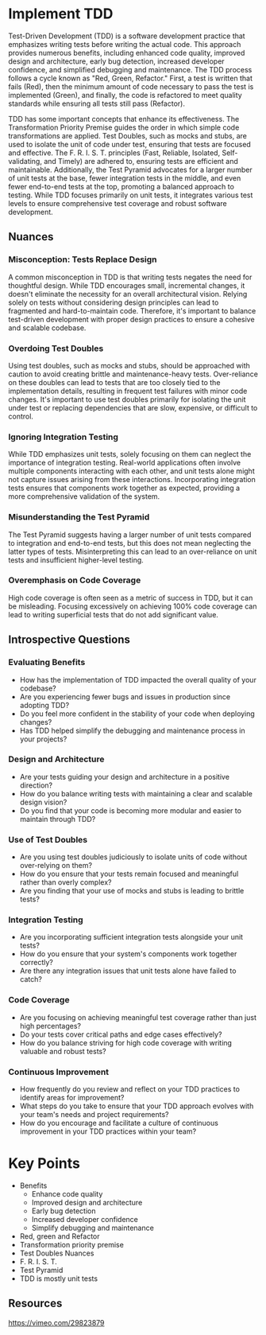 # Implement TDD

Test-Driven Development (TDD) is a software development practice that emphasizes writing tests before writing the actual code.
This approach provides numerous benefits, including enhanced code quality, improved design and architecture, early bug detection, increased developer confidence, and simplified debugging and maintenance.
The TDD process follows a cycle known as "Red, Green, Refactor."
First, a test is written that fails (Red), then the minimum amount of code necessary to pass the test is implemented (Green), and finally, the code is refactored to meet quality standards while ensuring all tests still pass (Refactor).

TDD has some important concepts that enhance its effectiveness. The Transformation Priority Premise guides the order in which simple code transformations are applied. Test Doubles, such as mocks and stubs, are used to isolate the unit of code under test, ensuring that tests are focused and effective. The F. R. I. S. T. principles (Fast, Reliable, Isolated, Self-validating, and Timely) are adhered to, ensuring tests are efficient and maintainable. Additionally, the Test Pyramid advocates for a larger number of unit tests at the base, fewer integration tests in the middle, and even fewer end-to-end tests at the top, promoting a balanced approach to testing. While TDD focuses primarily on unit tests, it integrates various test levels to ensure comprehensive test coverage and robust software development.

## Nuances

### Misconception: Tests Replace Design

A common misconception in TDD is that writing tests negates the need for thoughtful design.
While TDD encourages small, incremental changes, it doesn't eliminate the necessity for an overall architectural vision.
Relying solely on tests without considering design principles can lead to fragmented and hard-to-maintain code.
Therefore, it's important to balance test-driven development with proper design practices to ensure a cohesive and scalable codebase.

### Overdoing Test Doubles

Using test doubles, such as mocks and stubs, should be approached with caution to avoid creating brittle and maintenance-heavy tests.
Over-reliance on these doubles can lead to tests that are too closely tied to the implementation details, resulting in frequent test failures with minor code changes.
It's important to use test doubles primarily for isolating the unit under test or replacing dependencies that are slow, expensive, or difficult to control.

### Ignoring Integration Testing

While TDD emphasizes unit tests, solely focusing on them can neglect the importance of integration testing.
Real-world applications often involve multiple components interacting with each other, and unit tests alone might not capture issues arising from these interactions.
Incorporating integration tests ensures that components work together as expected, providing a more comprehensive validation of the system.

### Misunderstanding the Test Pyramid

The Test Pyramid suggests having a larger number of unit tests compared to integration and end-to-end tests, but this does not mean neglecting the latter types of tests.
Misinterpreting this can lead to an over-reliance on unit tests and insufficient higher-level testing.

### Overemphasis on Code Coverage

High code coverage is often seen as a metric of success in TDD, but it can be misleading. Focusing excessively on achieving 100% code coverage can lead to writing superficial tests that do not add significant value.

## Introspective Questions

### Evaluating Benefits

* How has the implementation of TDD impacted the overall quality of your codebase?
* Are you experiencing fewer bugs and issues in production since adopting TDD?
* Do you feel more confident in the stability of your code when deploying changes?
* Has TDD helped simplify the debugging and maintenance process in your projects?

### Design and Architecture

* Are your tests guiding your design and architecture in a positive direction?
* How do you balance writing tests with maintaining a clear and scalable design vision?
* Do you find that your code is becoming more modular and easier to maintain through TDD?

### Use of Test Doubles

* Are you using test doubles judiciously to isolate units of code without over-relying on them?
* How do you ensure that your tests remain focused and meaningful rather than overly complex?
* Are you finding that your use of mocks and stubs is leading to brittle tests?

### Integration Testing

* Are you incorporating sufficient integration tests alongside your unit tests?
* How do you ensure that your system's components work together correctly?
* Are there any integration issues that unit tests alone have failed to catch?

### Code Coverage

* Are you focusing on achieving meaningful test coverage rather than just high percentages?
* Do your tests cover critical paths and edge cases effectively?
* How do you balance striving for high code coverage with writing valuable and robust tests?

### Continuous Improvement
* How frequently do you review and reflect on your TDD practices to identify areas for improvement?
* What steps do you take to ensure that your TDD approach evolves with your team's needs and project requirements?
* How do you encourage and facilitate a culture of continuous improvement in your TDD practices within your team?

# Key Points

* Benefits
    * Enhance code quality
    * Improved design and architecture
    * Early bug detection
    * Increased developer confidence
    * Simplify debugging and maintenance
* Red, green and Refactor
* Transformation priority premise
* Test Doubles Nuances
* F. R. I. S. T.
* Test Pyramid
* TDD is mostly unit tests

## Resources

https://vimeo.com/29823879